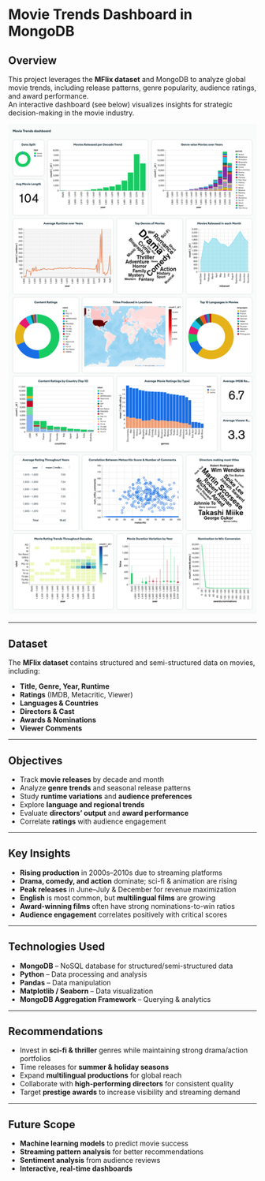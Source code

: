 # Movie Trends Dashboard in MongoDB

## Overview
This project leverages the **MFlix dataset** and MongoDB to analyze global movie trends, including release patterns, genre popularity, audience ratings, and award performance.  
An interactive dashboard (see below) visualizes insights for strategic decision-making in the movie industry.

![Movie Trends Dashboard](dashboard.png)

---

## Dataset
The **MFlix dataset** contains structured and semi-structured data on movies, including:

- **Title, Genre, Year, Runtime**
- **Ratings** (IMDB, Metacritic, Viewer)
- **Languages & Countries**
- **Directors & Cast**
- **Awards & Nominations**
- **Viewer Comments**

---

## Objectives
- Track **movie releases** by decade and month  
- Analyze **genre trends** and seasonal release patterns  
- Study **runtime variations** and **audience preferences**  
- Explore **language and regional trends**  
- Evaluate **directors’ output** and **award performance**  
- Correlate **ratings** with audience engagement  

---

## Key Insights
- **Rising production** in 2000s–2010s due to streaming platforms  
- **Drama, comedy, and action** dominate; sci-fi & animation are rising  
- **Peak releases** in June–July & December for revenue maximization  
- **English** is most common, but **multilingual films** are growing  
- **Award-winning films** often have strong nominations-to-win ratios  
- **Audience engagement** correlates positively with critical scores  

---

## Technologies Used
- **MongoDB** – NoSQL database for structured/semi-structured data  
- **Python** – Data processing and analysis  
- **Pandas** – Data manipulation  
- **Matplotlib / Seaborn** – Data visualization  
- **MongoDB Aggregation Framework** – Querying & analytics  

---

## Recommendations
- Invest in **sci-fi & thriller** genres while maintaining strong drama/action portfolios  
- Time releases for **summer & holiday seasons**  
- Expand **multilingual productions** for global reach  
- Collaborate with **high-performing directors** for consistent quality  
- Target **prestige awards** to increase visibility and streaming demand  

---

## Future Scope
- **Machine learning models** to predict movie success  
- **Streaming pattern analysis** for better recommendations  
- **Sentiment analysis** from audience reviews  
- **Interactive, real-time dashboards**
